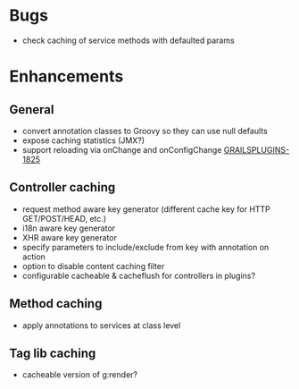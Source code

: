 # Bugs

* check caching of service methods with defaulted params

# Enhancements

## General

* convert annotation classes to Groovy so they can use null defaults
* expose caching statistics (JMX?)
* support reloading via onChange and onConfigChange [GRAILSPLUGINS-1825][1825]

## Controller caching

* request method aware key generator (different cache key for HTTP GET/POST/HEAD, etc.)
* i18n aware key generator
* XHR aware key generator
* specify parameters to include/exclude from key with annotation on action
* option to disable content caching filter
* configurable cacheable & cacheflush for controllers in plugins?

## Method caching

* apply annotations to services at class level

## Tag lib caching

* cacheable version of g:render?

[1825]:http://jira.codehaus.org/browse/GRAILSPLUGINS-1825
